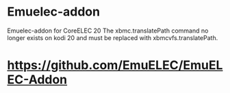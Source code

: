 # Emuelec-addon
Emuelec-addon for CoreELEC 20
The xbmc.translatePath command no longer exists on kodi 20 and must be replaced with xbmcvfs.translatePath.
# https://github.com/EmuELEC/EmuELEC-Addon
